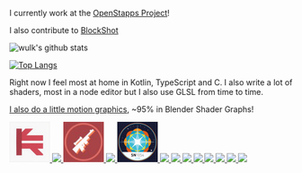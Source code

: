 I currently work at the [OpenStapps Project](https://gitlab.com/openstapps)!

I also contribute to [BlockShot](https://github.com/orgs/BlockShot-Network/)

![wulk's github stats](https://github-readme-stats.vercel.app/api?username=wulkanat&count_private=true)

[![Top Langs](https://github-readme-stats.vercel.app/api/top-langs/?username=wulkanat&layout=compact&langs_count=30&hide=CMake,Makefile,HTML)](https://github.com/anuraghazra/github-readme-stats)

Right now I feel most at home in Kotlin, TypeScript and C. I also write a lot of shaders, most in a node editor but I also use GLSL from time to time.

[I also do a little motion graphics](https://www.behance.net/kiarotu), ~95% in Blender Shader Graphs!

<p align="left">
  <a href=https://www.behance.net/gallery/112950107/Kiarotu-Animation-V2>
    <img src="kiarotu.gif" width="72"/>
  </a>
  <a href=https://www.behance.net/gallery/105698161/5Mans-Star-Wars-Squadrons-Esport>
    <img src="https://mir-s3-cdn-cf.behance.net/project_modules/disp/a391c1105698161.5f7ec65c401b0.gif" width="72"/>
  </a>
  <a href=https://www.behance.net/gallery/109850837/BlockShot-V2>
    <img src="blockshot.gif" width="72"/>
  </a>
  <a href=https://www.behance.net/gallery/101112721/Clixoom-Science-Future>
    <img src="https://mir-s3-cdn-cf.behance.net/project_modules/disp/7f27ce101112721.5f177f5cd20d9.gif" width="72"/>
  </a>
  <a href=https://www.behance.net/gallery/101109175/SN1054-Animation>
    <img src="sn1054-small.gif" width="72"/>
  </a>
  <a href=https://www.behance.net/gallery/101112129/UNC1>
    <img src="https://cdn.discordapp.com/attachments/351728150280929290/700107857953030194/out.gif" width="72"/>
  </a>
  <a href=https://www.twitch.tv/asakesto>
    <img src="https://cdn.discordapp.com/attachments/705131849659318353/736273547646992404/Ranks_v2.gif" width="72"/>
  </a>
  <a href=https://www.twitch.tv/asakesto>
    <img src="https://cdn.discordapp.com/attachments/705131849659318353/736982611049578586/out.gif" width="72"/>
  </a>
  <a href=https://www.behance.net/gallery/101111781/Titan-Squad>
    <img src="https://cdn.discordapp.com/attachments/351728150280929290/730526801167777852/out.gif" width="72"/>
  </a>
  <a href=https://www.behance.net/gallery/101109345/CoRonny>
    <img src="https://cdn.discordapp.com/attachments/351728150280929290/722169237958950994/out.gif" width="72"/>
  </a>
  <a href=https://www.behance.net/gallery/101112539/Aimingpro>
    <img src="https://mir-s3-cdn-cf.behance.net/project_modules/max_1200/4dea2d101112539.5f177eb804e3c.gif" width="72"/>
  </a>
  <a href=https://www.behance.net/gallery/101111105/Glitch-Doodle>
    <img src="https://cdn.discordapp.com/attachments/245189074988695554/718224724391624724/out.gif" width="72"/>
  </a>
  <a href=https://www.behance.net/gallery/105437635/Techno-Union-Animated-Logo>
    <img src="https://mir-s3-cdn-cf.behance.net/project_modules/max_1200/f244a1105437635.5f7929d8d1f2e.gif" width="72"/>
  </a>
</p>
